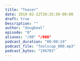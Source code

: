 ```yaml
---
title: "Teaser"
date: 2019-02-22T20:25:59-08:00
draft: true
Description: ""
author: "dougbeal"
episode: "0"
aliases: "/00" "/000"
podcast_duration: "00:00:24"
podcast_file: "foolscap_000.mp3"
podcast_bytes: "196703"
---
```


